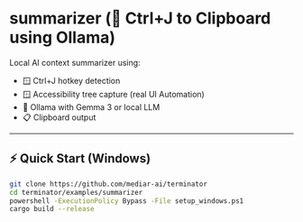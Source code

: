 # summarizer (🧠 Ctrl+J to Clipboard using Ollama)

Local AI context summarizer using:
- 🪟 Ctrl+J hotkey detection
- 🪟 Accessibility tree capture (real UI Automation)
- 🤖 Ollama with Gemma 3 or local LLM
- 📋 Clipboard output

---

## ⚡ Quick Start (Windows)

```bash
git clone https://github.com/mediar-ai/terminator
cd terminator/examples/summarizer
powershell -ExecutionPolicy Bypass -File setup_windows.ps1
cargo build --release
